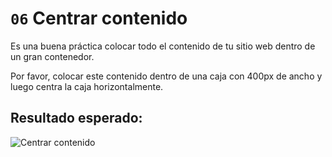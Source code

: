 # `06` Centrar contenido

Es una buena práctica colocar todo el contenido de tu sitio web dentro de un gran contenedor.

Por favor, colocar este contenido dentro de una caja con 400px de ancho y luego centra la caja horizontalmente.

## Resultado esperado:

![Centrar contenido](https://github.com/4GeeksAcademy/layouts-exercises/blob/master/.learn/assets/XX6daZ3.png?raw=true)